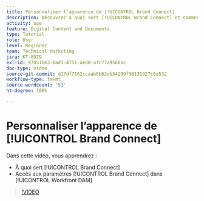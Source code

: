 ```yaml
---
title: Personnaliser l’apparence de [!UICONTROL Brand Connect]
description: Découvrez à quoi sert [!UICONTROL Brand Connect] et comment accéder aux paramètres [!UICONTROL Brand Connect] dans [!UICONTROL Workfront DAM].
activity: use
feature: Digital Content and Documents
type: Tutorial
role: User
level: Beginner
team: Technical Marketing
jira: KT-8979
exl-id: 97b51b63-0ad3-4751-aed8-afc77a9560bc
doc-type: video
source-git-commit: d17df7162ccaab6b62db34209f50131927c0a532
workflow-type: tm+mt
source-wordcount: '51'
ht-degree: 100%

---
```


# Personnaliser l’apparence de [!UICONTROL Brand Connect]

Dans cette vidéo, vous apprendrez :

* À quoi sert [!UICONTROL Brand Connect]
* Accès aux paramètres [!UICONTROL Brand Connect] dans [!UICONTROL Workfront DAM]

>[!VIDEO](https://video.tv.adobe.com/v/335241/?quality=12&learn=on&enablevpops)

